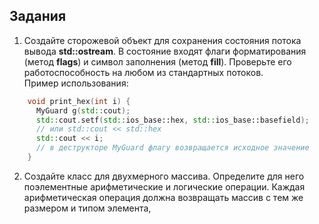 ## Задания

1. Создайте сторожевой объект для сохранения состояния потока вывода **std::ostream**.
В состояние входят флаги форматирования (метод **flags**) и символ заполнения (метод **fill**). Проверьте его работоспособность на любом из стандартных потоков.    
Пример использования:  
``` cpp
    void print_hex(int i) {   
      MyGuard g(std::cout);   
      std::cout.setf(std::ios_base::hex, std::ios_base::basefield);   
      // или std::cout << std::hex   
      std::cout << i;   
      // в деструкторе MyGuard флагу возвращается исходное значение   
    }  
```

2. Создайте класс для двухмерного массива. Определите для него поэлементные арифметические и логические операции. 
Каждая арифметическая операция должна возвращать массив с тем же размером и типом элемента,
